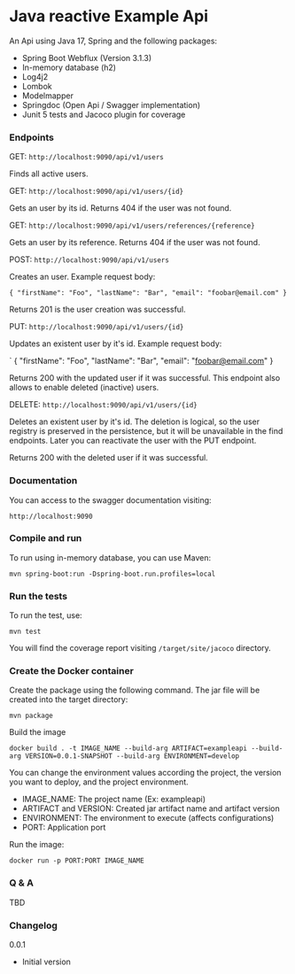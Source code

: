 # Java reactive Example Api

An Api using Java 17, Spring and the following packages:

- Spring Boot Webflux (Version 3.1.3)
- In-memory database (h2)
- Log4j2
- Lombok
- Modelmapper
- Springdoc (Open Api / Swagger implementation)
- Junit 5 tests and Jacoco plugin for coverage

### Endpoints

GET: `http://localhost:9090/api/v1/users`

Finds all active users.

GET: `http://localhost:9090/api/v1/users/{id}`

Gets an user by its id. Returns 404 if the user was not found.

GET: `http://localhost:9090/api/v1/users/references/{reference}`

Gets an user by its reference. Returns 404 if the user was not found.

POST: `http://localhost:9090/api/v1/users`

Creates an user. Example request body:

`
{
"firstName": "Foo",
"lastName": "Bar",
"email": "foobar@email.com"
}
`

Returns 201 is the user creation was successful.

PUT: `http://localhost:9090/api/v1/users/{id}`

Updates an existent user by it's id. Example request body:

`
{
"firstName": "Foo",
"lastName": "Bar",
"email": "foobar@email.com"
}

Returns 200 with the updated user if it was successful. This endpoint also allows to enable deleted (inactive) users.

DELETE: `http://localhost:9090/api/v1/users/{id}`

Deletes an existent user by it's id. The deletion is logical, so the user registry is preserved in the persistence, but it will be unavailable in the find endpoints. Later you can reactivate the user with the PUT endpoint.

Returns 200 with the deleted user if it was successful.

### Documentation

You can access to the swagger documentation visiting:

`http://localhost:9090`

### Compile and run

To run using in-memory database, you can use Maven:

`mvn spring-boot:run -Dspring-boot.run.profiles=local`

### Run the tests

To run the test, use:

`mvn test`

You will find the coverage report visiting `/target/site/jacoco` directory.

### Create the Docker container

Create the package using the following command. The jar file will be created into the target directory:

`mvn package`

Build the image

`docker build . -t IMAGE_NAME --build-arg ARTIFACT=exampleapi --build-arg VERSION=0.0.1-SNAPSHOT --build-arg ENVIRONMENT=develop`

You can change the environment values according the project, the version you want to deploy, and the project environment.

- IMAGE_NAME: The project name (Ex: exampleapi)
- ARTIFACT and VERSION: Created jar artifact name and artifact version
- ENVIRONMENT: The environment to execute (affects configurations)
- PORT: Application port

Run the image:

`docker run -p PORT:PORT IMAGE_NAME`

### Q & A

TBD

### Changelog

0.0.1

* Initial version
